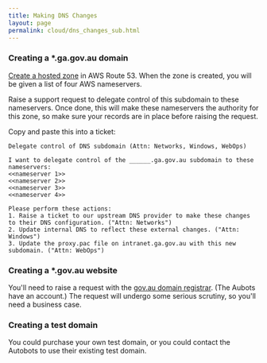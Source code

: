 ```yaml
---
title: Making DNS Changes
layout: page
permalink: cloud/dns_changes_sub.html
---
```


### Creating a \*.ga.gov.au domain

[Create a hosted zone](http://docs.aws.amazon.com/Route53/latest/DeveloperGuide/CreatingHostedZone.html) in AWS Route 53. When the zone is created, you will be given a list of four AWS nameservers.

Raise a support request to delegate control of this subdomain to these nameservers. Once done, this will make these nameservers the authority for this zone, so make sure your records are in place before raising the request.

Copy and paste this into a ticket:

```
Delegate control of DNS subdomain (Attn: Networks, Windows, WebOps)

I want to delegate control of the ______.ga.gov.au subdomain to these nameservers:
<<nameserver 1>>
<<nameserver 2>>
<<nameserver 3>>
<<nameserver 4>>

Please perform these actions:
1. Raise a ticket to our upstream DNS provider to make these changes to their DNS configuration. ("Attn: Networks")
2. Update internal DNS to reflect these external changes. ("Attn: Windows")
3. Update the proxy.pac file on intranet.ga.gov.au with this new subdomain. ("Attn: WebOps")
```

### Creating a \*.gov.au website

You'll need to raise a request with the [gov.au domain registrar](https://www.domainname.gov.au/). (The Aubots have an account.) The request will undergo some serious scrutiny, so you'll need a business case.

### Creating a test domain

You could purchase your own test domain, or you could contact the Autobots to use their existing test domain.

